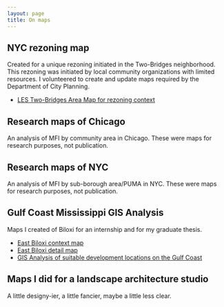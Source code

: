 ```yaml
---
layout: page
title: On maps
---
```



## NYC rezoning map
Created for a unique rezoning initiated in the Two-Bridges neighborhood. This rezoning was initiated by local community organizations with limited resources. I volunteered to create and update maps required by the Department of City Planning.
* [LES Two-Bridges Area Map for rezoning context](./Area-map_LESCW_20200130.pdf)

## Research maps of Chicago
An analysis of MFI by community area in Chicago. These were maps for research purposes, not publication. 

[//]: # ( ## R script to calculate MFI: A simple R script I wrote to use linear interpolation to calculate Median Family Income of Chicago community areas.)

## Research maps of NYC
An analysis of MFI by sub-borough area/PUMA in NYC. These were maps for research purposes, not publication.

## Gulf Coast Mississippi GIS Analysis
Maps I created of Biloxi for an internship and for my graduate thesis.
* [East Biloxi context map](biloxi/EB_context.pdf)
* [East Biloxi detail map](biloxi/EB_detail.pdf)
* [GIS Analysis of suitable development locations on the Gulf Coast](biloxi/presentation_07292009_complete2.pdf)


## Maps I did for a landscape architecture studio
A little designy-ier, a little fancier, maybe a little less clear.




